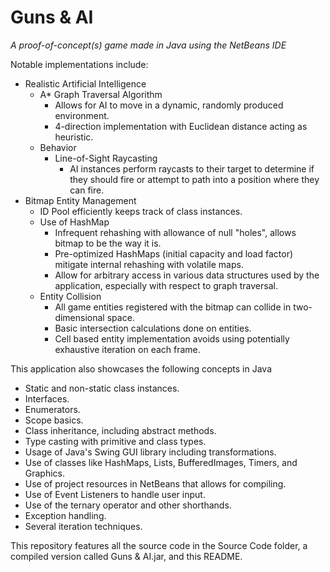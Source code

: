 # Guns & AI
*A proof-of-concept(s) game made in Java using the NetBeans IDE*


Notable implementations include:

- Realistic Artificial Intelligence
  - A* Graph Traversal Algorithm
    - Allows for AI to move in a dynamic, randomly produced environment.
    - 4-direction implementation with Euclidean distance acting as heuristic.
  - Behavior
    - Line-of-Sight Raycasting
      - AI instances perform raycasts to their target to determine if they should fire or attempt to path into a position where they can fire.
- Bitmap Entity Management
  - ID Pool efficiently keeps track of class instances.
  - Use of HashMap
    - Infrequent rehashing with allowance of null "holes", allows bitmap to be the way it is.
    - Pre-optimized HashMaps (initial capacity and load factor) mitigate internal rehashing with volatile maps.
    - Allow for arbitrary access in various data structures used by the application, especially with respect to graph traversal.
  - Entity Collision
    - All game entities registered with the bitmap can collide in two-dimensional space.
    - Basic intersection calculations done on entities.
    - Cell based entity implementation avoids using potentially exhaustive iteration on each frame.
 
  
This application also showcases the following concepts in Java
  - Static and non-static class instances.
  - Interfaces.
  - Enumerators.
  - Scope basics.
  - Class inheritance, including abstract methods.
  - Type casting with primitive and class types.
  - Usage of Java's Swing GUI library including transformations.
  - Use of classes like HashMaps, Lists, BufferedImages, Timers, and Graphics.
  - Use of project resources in NetBeans that allows for compiling.
  - Use of Event Listeners to handle user input.
  - Use of the ternary operator and other shorthands.
  - Exception handling.
  - Several iteration techniques.

This repository features all the source code in the Source Code folder, a compiled version called Guns & AI.jar, and this README.
